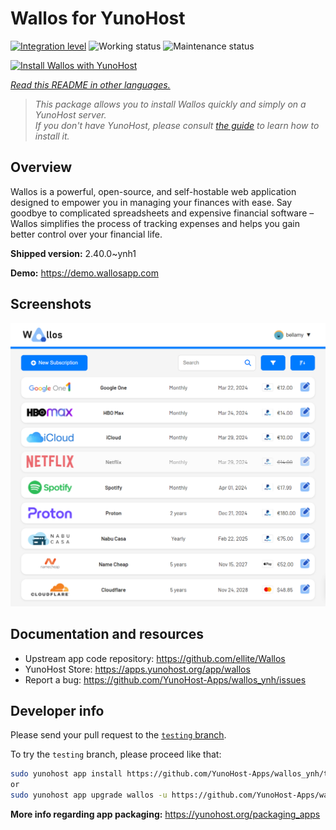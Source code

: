 <!--
N.B.: This README was automatically generated by <https://github.com/YunoHost/apps/tree/master/tools/readme_generator>
It shall NOT be edited by hand.
-->

# Wallos for YunoHost

[![Integration level](https://apps.yunohost.org/badge/integration/wallos)](https://ci-apps.yunohost.org/ci/apps/wallos/)
![Working status](https://apps.yunohost.org/badge/state/wallos)
![Maintenance status](https://apps.yunohost.org/badge/maintained/wallos)

[![Install Wallos with YunoHost](https://install-app.yunohost.org/install-with-yunohost.svg)](https://install-app.yunohost.org/?app=wallos)

*[Read this README in other languages.](./ALL_README.md)*

> *This package allows you to install Wallos quickly and simply on a YunoHost server.*  
> *If you don't have YunoHost, please consult [the guide](https://yunohost.org/install) to learn how to install it.*

## Overview

Wallos is a powerful, open-source, and self-hostable web application designed to empower you in managing your finances with ease. Say goodbye to complicated spreadsheets and expensive financial software – Wallos simplifies the process of tracking expenses and helps you gain better control over your financial life.


**Shipped version:** 2.40.0~ynh1

**Demo:** <https://demo.wallosapp.com>

## Screenshots

![Screenshot of Wallos](./doc/screenshots/screenshot.png)

## Documentation and resources

- Upstream app code repository: <https://github.com/ellite/Wallos>
- YunoHost Store: <https://apps.yunohost.org/app/wallos>
- Report a bug: <https://github.com/YunoHost-Apps/wallos_ynh/issues>

## Developer info

Please send your pull request to the [`testing` branch](https://github.com/YunoHost-Apps/wallos_ynh/tree/testing).

To try the `testing` branch, please proceed like that:

```bash
sudo yunohost app install https://github.com/YunoHost-Apps/wallos_ynh/tree/testing --debug
or
sudo yunohost app upgrade wallos -u https://github.com/YunoHost-Apps/wallos_ynh/tree/testing --debug
```

**More info regarding app packaging:** <https://yunohost.org/packaging_apps>
